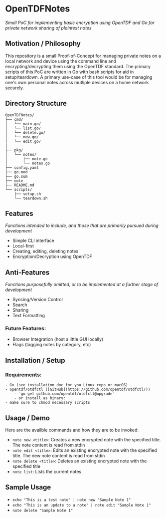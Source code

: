 # OpenTDFNotes
_Small PoC for implementing basic encryption using OpenTDF and Go for private network sharing of plaintext notes_

## Motivation / Philosophy
This repository is a small Proof-of-Concept for managing private notes on a local network and device using the command line and encrypting/decrypting them using the OpenTDF standard. The primary scripts of this PoC are written in Go with bash scripts for aid in setup/teardown. A primary use-case of this tool would be for managing one's own personal notes across mutliple devices on a home network securely. 

## Directory Structure
```
OpenTDFNotes/
├── cmd/
│   └── main.go/
│   └── list.go/
│   └── delete.go/
│   └── new.go/
│   └── edit.go/
|
├── pkg/
│   └── notes/
│       ├── note.go
│       └── notes.go
├── config.yaml
├── go.mod
├── go.sum
├── note 
├── README.md
└── scripts/
    ├── setup.sh
    └── teardown.sh
```

## Features
_Functions intended to include, and those that are primarily pursued during development_
 - Simple CLI interface 
 - Local-first
 - Creating, editing, deleting notes
 - Encryption/Decryption using OpenTDF

## Anti-Features
_Functions purposefully omitted, or to be implemented at a further stage of development_
- Syncing/Version Control
- Search
- Sharing
- Text Formatting
### Future Features:
 - Browser Integration (host a little GUI locally)
 - Flags (tagging notes by category, etc)

## Installation / Setup
### Requirements:
    - Go (see installation doc for you Linux repo or macOS)
    - opentdf/otdfctl ([GitHub](https://github.com/opentdf/otdfctl/))
        - `go get github.com/opentdf/otdfctl@upgrade`
        - or install as binary:
    - make sure to chmod necessary scripts


## Usage / Demo
Here are the availble commands and how they are to be invoked:
 - `note new <title>`: Creates a new encrypted note with the specified title. The note content is read from stdin
 - `note edit <title>`: Edits an existing encrypted note with the specified title. The new note content is read from stdin
 - `note delete <title>`: Deletes an existing encrypted note with the specified title
 - `note list`: Lists the current notes

## Sample Usage
 - `echo "This is a test note" | note new "Sample Note 1"`
 - `echo "This is an update to a note" | note edit "Sample Note 1"`
 - `note delete "Sample Note 1"`


